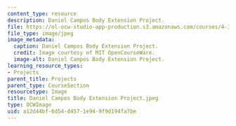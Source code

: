 ```yaml
---
content_type: resource
description: Daniel Campos Body Extension Project.
file: https://ol-ocw-studio-app-production.s3.amazonaws.com/courses/4-301-introduction-to-the-visual-arts-spring-2007/a12d44bf6d54d4571e949f9d194fa7be_DanielCamposBodyExtensionProject.jpeg
file_type: image/jpeg
image_metadata:
  caption: Daniel Campos Body Extension Project.
  credit: Image courtesy of MIT OpenCourseWare.
  image-alt: Daniel Campos Body Extension Project.
learning_resource_types:
- Projects
parent_title: Projects
parent_type: CourseSection
resourcetype: Image
title: Daniel Campos Body Extension Project.jpeg
type: OCWImage
uid: a12d44bf-6d54-d457-1e94-9f9d194fa7be
---
```

